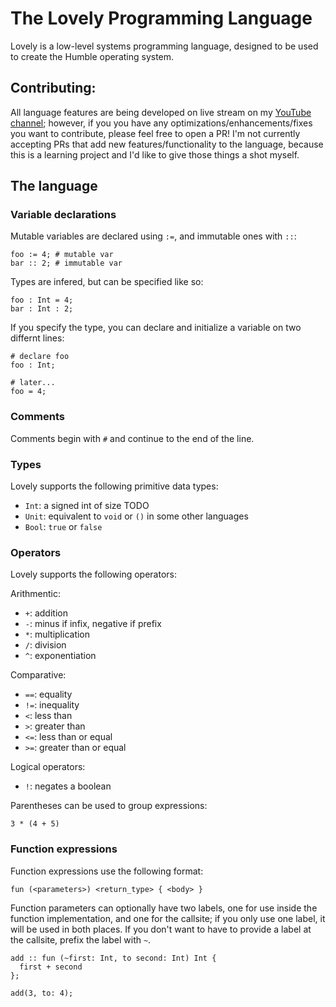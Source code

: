 # The Lovely Programming Language

Lovely is a low-level systems programming language, designed to be used to create the Humble operating system.

## Contributing:

All language features are being developed on live stream on my [YouTube channel](https://www.youtube.com/@kiahjh-dev); however, if you you have any optimizations/enhancements/fixes you want to contribute, please feel free to open a PR! I'm not currently accepting PRs that add new features/functionality to the language, because this is a learning project and I'd like to give those things a shot myself.

## The language

### Variable declarations

Mutable variables are declared using `:=`, and immutable ones with `::`:

```lovely
foo := 4; # mutable var
bar :: 2; # immutable var
```

Types are infered, but can be specified like so:

```lovely
foo : Int = 4;
bar : Int : 2;
```

If you specify the type, you can declare and initialize a variable on two differnt lines:

```lovely
# declare foo
foo : Int;

# later...
foo = 4;
```

### Comments

Comments begin with `#` and continue to the end of the line.

### Types

Lovely supports the following primitive data types:

- `Int`: a signed int of size TODO
- `Unit`: equivalent to `void` or `()` in some other languages
- `Bool`: `true` or `false`

### Operators

Lovely supports the following operators:

Arithmentic:
- `+`: addition
- `-`: minus if infix, negative if prefix
- `*`: multiplication
- `/`: division
- `^`: exponentiation

Comparative:
- `==`: equality
- `!=`: inequality
- `<`: less than
- `>`: greater than
- `<=`: less than or equal
- `>=`: greater than or equal

Logical operators:
- `!`: negates a boolean

Parentheses can be used to group expressions:

```lovely
3 * (4 + 5)
```

### Function expressions

Function expressions use the following format:

```lovely
fun (<parameters>) <return_type> { <body> }
```

Function parameters can optionally have two labels, one for use inside the function implementation, and one for the callsite; if you only use one label, it will be used in both places. If you don't want to have to provide a label at the callsite, prefix the label with `~`.

```lovely
add :: fun (~first: Int, to second: Int) Int {
  first + second
};

add(3, to: 4);
```
